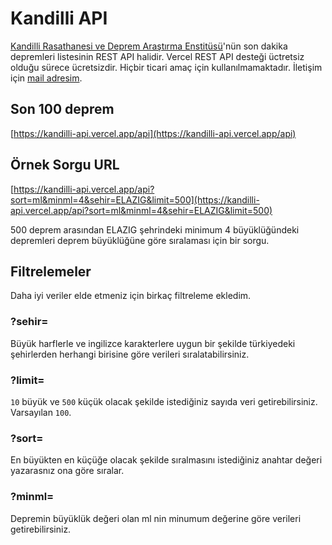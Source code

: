 # Kandilli API

[Kandilli Rasathanesi ve Deprem Araştırma Enstitüsü](http://www.koeri.boun.edu.tr/scripts/lst1.asp)'nün son dakika depremleri listesinin REST API halidir. Vercel REST API desteği üctretsiz olduğu sürece ücretsizdir. Hiçbir ticari amaç için kullanılmamaktadır. İletişim için [mail adresim](mailto:ibrahimodev42@gmail.com).

## Son 100 deprem

[https://kandilli-api.vercel.app/api](https://kandilli-api.vercel.app/api)

## Örnek Sorgu URL

[https://kandilli-api.vercel.app/api?sort=ml&minml=4&sehir=ELAZIG&limit=500](https://kandilli-api.vercel.app/api?sort=ml&minml=4&sehir=ELAZIG&limit=500)

500 deprem arasından ELAZIG şehrindeki minimum 4 büyüklüğündeki depremleri deprem büyüklüğüne göre sıralaması için bir sorgu.

## Filtrelemeler

Daha iyi veriler elde etmeniz için birkaç filtreleme ekledim.

### ?sehir=

Büyük harflerle ve ingilizce karakterlere uygun bir şekilde türkiyedeki şehirlerden herhangi birisine göre verileri sıralatabilirsiniz.

### ?limit=

`10` büyük ve `500` küçük olacak şekilde istediğiniz sayıda veri getirebilirsiniz. Varsayılan ```100```.

### ?sort=

En büyükten en küçüğe olacak şekilde sıralmasını istediğiniz anahtar değeri yazarasnız ona göre sıralar.

### ?minml=

Depremin büyüklük değeri olan ml nin minumum değerine göre verileri getirebilirsiniz.
